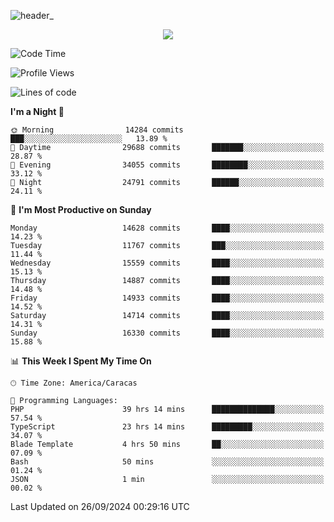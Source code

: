 ![header_](https://github.com/user-attachments/assets/4010d822-ccdc-4198-b608-18c773338d18)


<p align="center">
  <a href="http://www.github.com/thevacs">
    <img src="https://github-readme-streak-stats.herokuapp.com/?user=thevacs&stroke=ffffff&background=1c1917&ring=0891b2&fire=0891b2&currStreakNum=ffffff&currStreakLabel=0891b2&sideNums=ffffff&sideLabels=ffffff&dates=ffffff&hide_border=true" />
  </a>
</p>

<!--START_SECTION:waka-->
![Code Time](http://img.shields.io/badge/Code%20Time-2%2C902%20hrs%2045%20mins-blue)

![Profile Views](http://img.shields.io/badge/Profile%20Views-0-blue)

![Lines of code](https://img.shields.io/badge/From%20Hello%20World%20I%27ve%20Written-10.5%20million%20lines%20of%20code-blue)

**I'm a Night 🦉** 

```text
🌞 Morning                14284 commits       ███░░░░░░░░░░░░░░░░░░░░░░   13.89 % 
🌆 Daytime                29688 commits       ███████░░░░░░░░░░░░░░░░░░   28.87 % 
🌃 Evening                34055 commits       ████████░░░░░░░░░░░░░░░░░   33.12 % 
🌙 Night                  24791 commits       ██████░░░░░░░░░░░░░░░░░░░   24.11 % 
```
📅 **I'm Most Productive on Sunday** 

```text
Monday                   14628 commits       ████░░░░░░░░░░░░░░░░░░░░░   14.23 % 
Tuesday                  11767 commits       ███░░░░░░░░░░░░░░░░░░░░░░   11.44 % 
Wednesday                15559 commits       ████░░░░░░░░░░░░░░░░░░░░░   15.13 % 
Thursday                 14887 commits       ████░░░░░░░░░░░░░░░░░░░░░   14.48 % 
Friday                   14933 commits       ████░░░░░░░░░░░░░░░░░░░░░   14.52 % 
Saturday                 14714 commits       ████░░░░░░░░░░░░░░░░░░░░░   14.31 % 
Sunday                   16330 commits       ████░░░░░░░░░░░░░░░░░░░░░   15.88 % 
```


📊 **This Week I Spent My Time On** 

```text
🕑︎ Time Zone: America/Caracas

💬 Programming Languages: 
PHP                      39 hrs 14 mins      ██████████████░░░░░░░░░░░   57.54 % 
TypeScript               23 hrs 14 mins      █████████░░░░░░░░░░░░░░░░   34.07 % 
Blade Template           4 hrs 50 mins       ██░░░░░░░░░░░░░░░░░░░░░░░   07.09 % 
Bash                     50 mins             ░░░░░░░░░░░░░░░░░░░░░░░░░   01.24 % 
JSON                     1 min               ░░░░░░░░░░░░░░░░░░░░░░░░░   00.02 % 
```


 Last Updated on 26/09/2024 00:29:16 UTC
<!--END_SECTION:waka-->
